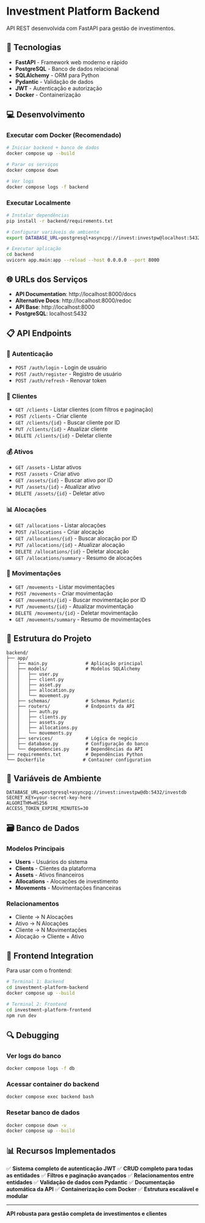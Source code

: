 # Investment Platform Backend

API REST desenvolvida com FastAPI para gestão de investimentos.

## 🚀 Tecnologias

- **FastAPI** - Framework web moderno e rápido
- **PostgreSQL** - Banco de dados relacional
- **SQLAlchemy** - ORM para Python
- **Pydantic** - Validação de dados
- **JWT** - Autenticação e autorização
- **Docker** - Containerização

## 💻 Desenvolvimento

### Executar com Docker (Recomendado)
```bash
# Iniciar backend + banco de dados
docker compose up --build

# Parar os serviços
docker compose down

# Ver logs
docker compose logs -f backend
```

### Executar Localmente
```bash
# Instalar dependências
pip install -r backend/requirements.txt

# Configurar variáveis de ambiente
export DATABASE_URL=postgresql+asyncpg://invest:investpw@localhost:5432/investdb

# Executar aplicação
cd backend
uvicorn app.main:app --reload --host 0.0.0.0 --port 8000
```

## 🌐 URLs dos Serviços

- **API Documentation**: http://localhost:8000/docs
- **Alternative Docs**: http://localhost:8000/redoc
- **API Base**: http://localhost:8000
- **PostgreSQL**: localhost:5432

## 📋 API Endpoints

### 🔐 Autenticação
- `POST /auth/login` - Login de usuário
- `POST /auth/register` - Registro de usuário
- `POST /auth/refresh` - Renovar token

### 👥 Clientes
- `GET /clients` - Listar clientes (com filtros e paginação)
- `POST /clients` - Criar cliente
- `GET /clients/{id}` - Buscar cliente por ID
- `PUT /clients/{id}` - Atualizar cliente
- `DELETE /clients/{id}` - Deletar cliente

### 💰 Ativos
- `GET /assets` - Listar ativos
- `POST /assets` - Criar ativo
- `GET /assets/{id}` - Buscar ativo por ID
- `PUT /assets/{id}` - Atualizar ativo
- `DELETE /assets/{id}` - Deletar ativo

### 📊 Alocações
- `GET /allocations` - Listar alocações
- `POST /allocations` - Criar alocação
- `GET /allocations/{id}` - Buscar alocação por ID
- `PUT /allocations/{id}` - Atualizar alocação
- `DELETE /allocations/{id}` - Deletar alocação
- `GET /allocations/summary` - Resumo de alocações

### 💸 Movimentações
- `GET /movements` - Listar movimentações
- `POST /movements` - Criar movimentação
- `GET /movements/{id}` - Buscar movimentação por ID
- `PUT /movements/{id}` - Atualizar movimentação
- `DELETE /movements/{id}` - Deletar movimentação
- `GET /movements/summary` - Resumo de movimentações

## 📁 Estrutura do Projeto

```
backend/
├── app/
│   ├── main.py              # Aplicação principal
│   ├── models/              # Modelos SQLAlchemy
│   │   ├── user.py
│   │   ├── client.py
│   │   ├── asset.py
│   │   ├── allocation.py
│   │   └── movement.py
│   ├── schemas/             # Schemas Pydantic
│   ├── routers/             # Endpoints da API
│   │   ├── auth.py
│   │   ├── clients.py
│   │   ├── assets.py
│   │   ├── allocations.py
│   │   └── movements.py
│   ├── services/            # Lógica de negócio
│   ├── database.py          # Configuração do banco
│   └── dependencies.py      # Dependências da API
├── requirements.txt         # Dependências Python
└── Dockerfile              # Container configuration
```

## 🔧 Variáveis de Ambiente

```env
DATABASE_URL=postgresql+asyncpg://invest:investpw@db:5432/investdb
SECRET_KEY=your-secret-key-here
ALGORITHM=HS256
ACCESS_TOKEN_EXPIRE_MINUTES=30
```

## 🗃️ Banco de Dados

### Modelos Principais
- **Users** - Usuários do sistema
- **Clients** - Clientes da plataforma
- **Assets** - Ativos financeiros
- **Allocations** - Alocações de investimento
- **Movements** - Movimentações financeiras

### Relacionamentos
- Cliente → N Alocações
- Ativo → N Alocações
- Cliente → N Movimentações
- Alocação → Cliente + Ativo

## 🚀 Frontend Integration

Para usar com o frontend:

```bash
# Terminal 1: Backend
cd investment-platform-backend
docker compose up --build

# Terminal 2: Frontend
cd investment-platform-frontend
npm run dev
```

## 🔍 Debugging

### Ver logs do banco
```bash
docker compose logs -f db
```

### Acessar container do backend
```bash
docker compose exec backend bash
```

### Resetar banco de dados
```bash
docker compose down -v
docker compose up --build
```

## 📊 Recursos Implementados

✅ **Sistema completo de autenticação JWT**
✅ **CRUD completo para todas as entidades**
✅ **Filtros e paginação avançados**
✅ **Relacionamentos entre entidades**
✅ **Validação de dados com Pydantic**
✅ **Documentação automática da API**
✅ **Containerização com Docker**
✅ **Estrutura escalável e modular**

---

**API robusta para gestão completa de investimentos e clientes**